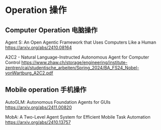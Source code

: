 # Operation 操作

## Computer Operation 电脑操作
Agent S: An Open Agentic Framework that Uses Computers Like a Human
https://arxiv.org/abs/2410.08164

A2C2 - Natural Language-Instructed Autonomous Agent for Computer Control
https://www.zhaw.ch/storage/engineering/institute-zentren/cai/studentische_arbeiten/Spring_2024/BA_FS24_Nobel-vonWartburg_A2C2.pdf

## Mobile operation 手机操作
AutoGLM: Autonomous Foundation Agents for GUIs
https://arxiv.org/abs/2411.00820

MobA: A Two-Level Agent System for Efficient Mobile Task Automation
https://arxiv.org/abs/2410.13757
